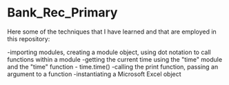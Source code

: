 # Bank_Rec_Primary

Here some of the techniques that I have learned and that are employed in this repository:

-importing modules, creating a module object, using dot notation to call functions within a module
-getting the current time using the "time" module and the "time" function - time.time()
-calling the print function, passing an argument to a function
-instantiating a Microsoft Excel object
